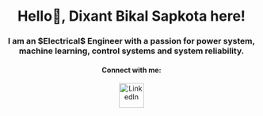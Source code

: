 <h1 align = center>
Hello👋, Dixant Bikal Sapkota here!
</h1>

<h3 align = center>
I am an $Electrical$ Engineer with a passion for power system, machine learning, control systems and system reliability.
</h3>
<h4 align = center>
Connect with me:
</h4>
<p align = center>

<a href="https://www.linkedin.com/in/dixantbsapkota/"  target="_blank">
    <img src="https://cdn1.iconfinder.com/data/icons/logotypes/32/circle-linkedin-512.png" alt="LinkedIn" width="50" height="50">
</a>

</p>



<!--
**DixantSapkota/DixantSapkota** is a ✨ _special_ ✨ repository because its `README.md` (this file) appears on your GitHub profile.

Here are some ideas to get you started:

- 🔭 I’m currently working on ...
- 🌱 I’m currently learning ...
- 👯 I’m looking to collaborate on ...
- 🤔 I’m looking for help with ...
- 💬 Ask me about ...
- 📫 How to reach me: ...
- 😄 Pronouns: ...
- ⚡ Fun fact: ...
-->

